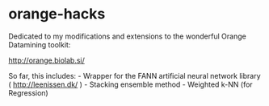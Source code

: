 orange-hacks
============

Dedicated to my modifications and extensions to the wonderful Orange Datamining toolkit:

http://orange.biolab.si/

So far, this includes:
    - Wrapper for the FANN artificial neural network library ( http://leenissen.dk/ )
    - Stacking ensemble method
    - Weighted k-NN (for Regression)
